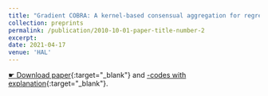 ```yaml
---
title: "Gradient COBRA: A kernel-based consensual aggregation for regression"
collection: preprints
permalink: /publication/2010-10-01-paper-title-number-2
excerpt: 
date: 2021-04-17
venue: 'HAL'
---
```


[&#9755; Download paper](https://hal.science/hal-02884333){:target="_blank"} and [<i class="fab fa-r-project"></i>-codes with explanation](/files/CodesPhD/KernelAggReg.html){:target="_blank"}.
